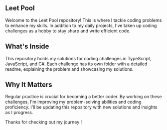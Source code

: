## Leet Pool
Welcome to the Leet Pool repository! This is where I tackle coding problems to enhance my skills. In addition to my daily projects, I've taken up coding challenges as a hobby to stay sharp and write efficient code.

## What's Inside
This repository holds my solutions for coding challenges in TypeScript, JavaScript, and C#. Each challenge has its own folder with a detailed readme, explaining the problem and showcasing my solutions.

## Why It Matters
Regular practice is crucial for becoming a better coder. By working on these challenges, I'm improving my problem-solving abilities and coding proficiency. I'll be updating this repository with new solutions and insights as I progress.

Thanks for checking out my journey !
